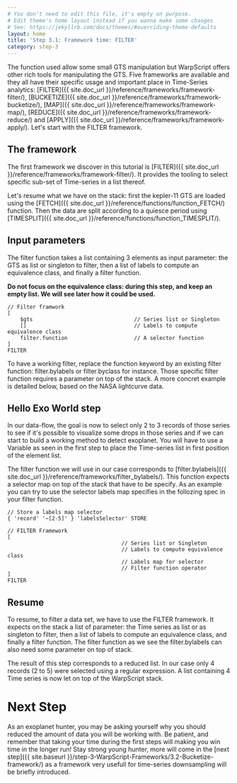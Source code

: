 ```yaml
---
# You don't need to edit this file, it's empty on purpose.
# Edit theme's home layout instead if you wanna make some changes
# See: https://jekyllrb.com/docs/themes/#overriding-theme-defaults
layout: home
title: 'Step 3.1: Framework time: FILTER'
category: step-3
---
```


The function used allow some small GTS manipulation but WarpScript offers other rich tools for manipulating the GTS. Five frameworks are available and they all have their specific usage and important place in Time-Series analytics: [FILTER]({{ site.doc_url }}/reference/frameworks/framework-filter/), [BUCKETIZE]({{ site.doc_url }}/reference/frameworks/framework-bucketize/), [MAP]({{ site.doc_url }}/reference/frameworks/framework-map/), [REDUCE]({{ site.doc_url }}/reference/frameworks/framework-reduce/) and [APPLY]({{ site.doc_url }}/reference/frameworks/framework-apply/). Let's start with the FILTER framework.

## The framework

The first framework we discover in this tutorial is [FILTER]({{ site.doc_url }}/reference/frameworks/framework-filter/). It provides the tooling to select specific sub-set of Time-series in a list thereof.

Let's resume what we have on the stack: first the kepler-11 GTS are loaded using the [FETCH]({{ site.doc_url }}/reference/functions/function_FETCH/) function. Then the data are split according to a quiesce period using [TIMESPLIT]({{ site.doc_url }}/reference/functions/function_TIMESPLIT/).

## Input parameters

The filter function takes a list containing 3 elements as input parameter: the GTS as list or singleton to filter, then a list of labels to compute an equivalence class, and finally a filter function.

**Do not focus on the equivalence class: during this step, and keep an empty list. We will see later how it could be used.**

```
// Filter framwork
[
    $gts                                // Series list or Singleton
    []                                  // Labels to compute equivalence class
    filter.function                     // A selector function 
]
FILTER

```

To have a working filter, replace the function keyword by an existing filter function: filter.bylabels or filter.byclass for instance. Those specific filter function requires a parameter on top of the stack. A more concret example is detailed below, based on the NASA lightcurve data.

## Hello Exo World step

In our data-flow, the goal is now to select only 2 to 3 records of those series to see if it's possible to visualize some drops in those series and if we can start to build a working method to detect exoplanet. You will have to use a Variable as seen in the first step to place the Time-series list in first position of the element list.

The filter function we will use in our case corresponds to [filter.bylabels]({{ site.doc_url }}/reference/frameworks/filter_bylabels/). This function expects a selector map on top of the stack that have to be specify.
As an example you can try to use the selector labels map specifies in the follozing spec in your filter function.

```
// Store a labels map selector
{ 'record' '~[2-5]' } 'labelsSelector' STORE

// FILTER Framework
[
                                    // Series list or Singleton
                                    // Labels to compute equivalence class
                                    // Labels map for selector
                                    // Filter function operator
]
FILTER

```

## Resume

To resume, to filter a data set, we have to use the FILTER framework. It expects on the stack a list of parameter: the Time series as list or as singleton to filter, then a list of labels to compute an equivalence class, and finally a filter function. The filter function as we see the filter.bylabels can also need some parameter on top of stack.

The result of this step corresponds to a reduced list. In our case only 4 records (2 to 5) were selected using a regular expression. A list containing 4 Time series is now let on top of the WarpScript stack.

# Next Step

As an exoplanet hunter, you may be asking yourself why you should reduced the amount of data you will be working with. Be patient, and remember that taking your time during the first steps will making you win time in the longer run! Stay strong young hunter, more will come in the [next step]({{ site.baseurl }}/step-3-WarpScript-Frameworks/3.2-Bucketize-framework/) as a framework very usefull for time-series downsampling will be briefly introduced.
